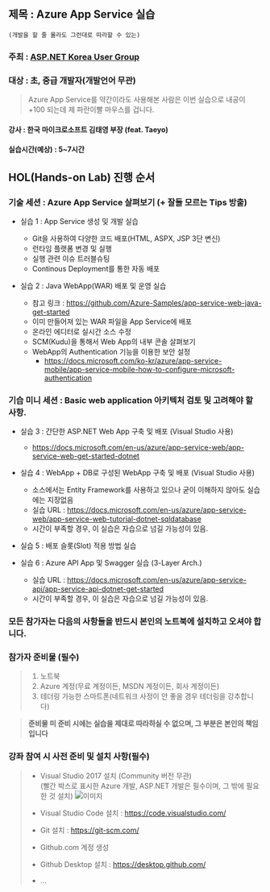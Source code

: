 ## 제목 : Azure App Service 실습   
	(개발을 할 줄 몰라도 그런대로 따라할 수 있는) 

### **주최** : [ASP.NET Korea User Group](https://www.facebook.com/groups/AspxKorea/)
### **대상** : 초, 중급 개발자(개발언어 무관)
> Azure App Service를 약간이라도 사용해본 사람은 이번 실습으로 내공이 +100 되는데 제 파란이빨 마우스를 겁니다.

#### **강사** : 한국 마이크로소프트 김태영 부장 (feat. Taeyo)

#### 실습시간(예상) : 5~7시간 

## HOL(Hands-on Lab) 진행 순서

### 기술 세션 : Azure App Service 살펴보기 (+ 잘들 모르는 Tips 방출)

- 실습 1 : App Service 생성 및 개발 실습
    - Git을 사용하여 다양한 코드 배포(HTML, ASPX, JSP 3단 변신)
	- 런타임 플랫폼 변경 및 실행
	- 실행 관련 이슈 트러블슈팅
    - Continous Deployment를 통한 자동 배포

- 실습 2 : Java WebApp(WAR) 배포 및 운영 실습	 
	- 참고 링크 : https://github.com/Azure-Samples/app-service-web-java-get-started	 
	- 이미 만들어져 있는 WAR 파일을 App Service에 배포
	- 온라인 에디터로 실시간 소스 수정
	- SCM(Kudu)을 통해서 Web App의 내부 콘솔 살펴보기
	- WebApp의 Authentication 기능을 이용한 보안 설정
		- https://docs.microsoft.com/ko-kr/azure/app-service-mobile/app-service-mobile-how-to-configure-microsoft-authentication
### 기습 미니 세션 : Basic web application 아키텍처 검토 및 고려해야 할 사항.

- 실습 3 : 간단한 ASP.NET Web App 구축 및 배포 (Visual Studio 사용)
	- https://docs.microsoft.com/en-us/azure/app-service-web/app-service-web-get-started-dotnet
- 실습 4 : WebApp + DB로 구성된 WebApp 구축 및 배포 (Visual Studio 사용)  
	- 소스에서는 Entity Framework를 사용하고 있으나 굳이 이해하지 않아도 실습에는 지장없음
	- 실습 URL : https://docs.microsoft.com/en-us/azure/app-service-web/app-service-web-tutorial-dotnet-sqldatabase
	- 시간이 부족할 경우, 이 실습은 자습으로 넘길 가능성이 있음.

- 실습 5 : 배포 슬롯(Slot) 적용 방법 실습

- 실습 6 : Azure API App 및 Swagger 실습 (3-Layer Arch.)
	- 실습 URL : https://docs.microsoft.com/en-us/azure/app-service-api/app-service-api-dotnet-get-started
	- 시간이 부족할 경우, 이 실습은 자습으로 넘길 가능성이 있음.

### 모든 참가자는 다음의 사항들을 반드시 본인의 노트북에 설치하고 오셔야 합니다.

### 참가자 준비물 (필수)
> 1. 노트북  
> 2. Azure 계정(무료 계정이든, MSDN 계정이든, 회사 계정이든)  
> 3. 테더링 가능한 스마트폰(네트워크 사정이 안 좋을 경우 테더링을 강추합니다)  

> **준비물 미 준비 시에는 실습을 제대로 따라하실 수 없으며, 그 부분은 본인의 책임입니다**

### 강좌 참여 시 사전 준비 및 설치 사항(필수)
> - Visual Studio 2017 설치 (Community 버전 무관)  
>   (빨간 박스로 표시한 Azure 개발, ASP.NET 개발은 필수이며, 그 밖에 필요한 것 설치)
>   ![이미지](./images/install.png)
> 
> - Visual Studio Code 설치 : https://code.visualstudio.com/  
> - Git 설치 : https://git-scm.com/  
> - Github.com 계정 생성  
> - Github Desktop 설치 : https://desktop.github.com/  
> - ...
